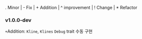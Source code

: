 . Minor | - Fix | + Addition | ^ improvement | ! Change | * Refactor

### v1.0.0-dev
`+`Addition: `Kline`, `Klines` `Debug` trait 수동 구현

